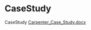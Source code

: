 # CaseStudy
CaseStudy
[Carpenter_Case_Study.docx](https://github.com/user-attachments/files/17689388/Carpenter_Case_Study.docx)
